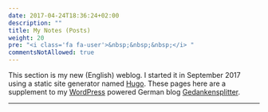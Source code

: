 ```yaml
---
date: 2017-04-24T18:36:24+02:00
description: ""
title: My Notes (Posts)
weight: 20
pre: "<i class='fa fa-user'>&nbsp;&nbsp;&nbsp;</i> "
commentsNotAllowed: true
---
```


This section is my new (English) weblog. I started it in September 2017 using a static site generator named [Hugo](https://gohugo.io/). These pages here are a supplement to my [WordPress](https://wordpress.com/) powered German blog [Gedankensplitter](http://www.peter.baumgartner.name/).
***
